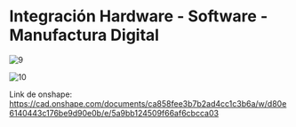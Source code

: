 Integración Hardware - Software - Manufactura Digital
====================================================
![9](https://i.postimg.cc/BQftVh62/Integrci-n.jpg)

![10](https://i.postimg.cc/zXr5Yvgc/Integrci-n-1.jpg)

Link de onshape: https://cad.onshape.com/documents/ca858fee3b7b2ad4cc1c3b6a/w/d80e6140443c176be9d90e0b/e/5a9bb124509f66af6cbcca03